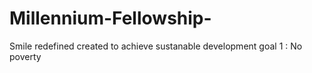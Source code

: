 # Millennium-Fellowship-
Smile redefined created to achieve sustanable development goal 1 : No poverty 
